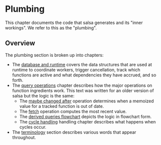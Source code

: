 # Plumbing

This chapter documents the code that salsa generates and its "inner workings".
We refer to this as the "plumbing".

## Overview

The plumbing section is broken up into chapters:

- The [database and runtime](./plumbing/database_and_runtime.md) covers the data structures that are used at runtime to coordinate workers, trigger cancellation, track which functions are active and what dependencies they have accrued, and so forth.
- The [query operations](./plumbing/query_ops.md) chapter describes how the major operations on function ingredients work. This text was written for an older version of salsa but the logic is the same:
  - The [maybe changed after](./plumbing/maybe_changed_after.md) operation determines when a memoized value for a tracked function is out of date.
  - The [fetch](./plumbing/fetch.md) operation computes the most recent value.
  - The [derived queries flowchart](./plumbing/derived_flowchart.md) depicts the logic in flowchart form.
  - The [cycle handling](./plumbing/cycles.md) handling chapter describes what happens when cycles occur.
- The [terminology](./plumbing/terminology.md) section describes various words that appear throughout.
